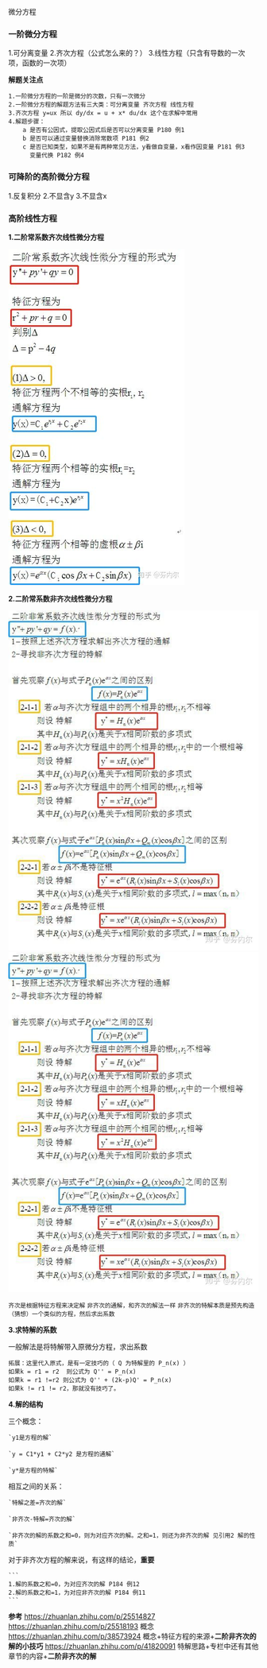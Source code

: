 微分方程
### 一阶微分方程
1.可分离变量
2.齐次方程（公式怎么来的？）
3.线性方程（只含有导数的一次项，函数的一次项）

**解题关注点**

```
1.一阶微分方程的一阶是微分的次数，只有一次微分
2.一阶微分方程的解题方法有三大类：可分离变量 齐次方程 线性方程
3.齐次方程 y=ux 所以 dy/dx = u + x* du/dx 这个在求解中常用
4.解题步骤：
    a 是否有公因式，提取公因式后是否可以分离变量 P180 例1
    b 是否可以通过变量替换消除常数项 P181 例2
    c 是否已知类型，如果不是有两种常见方法，y看做自变量，x看作因变量 P181 例3
      变量代换 P182 例4
```    

### 可降阶的高阶微分方程
1.反复积分
2.不显含y
3.不显含x

### 高阶线性方程
**1.二阶常系数齐次线性微分方程**

![](./img/one-0.jpg)

**2.二阶常系数非齐次线性微分方程**

![](./img/one-1.jpg)
![](./img/one-2.jpg)

`齐次是根据特征方程来决定解`
`非齐次的通解，和齐次的解法一样`
`非齐次的特解本质是预先构造（猜想）一个类似的方程，然后求出系数`

**3.求特解的系数**

一般解法是将特解带入原微分方程，求出系数

```
拓展：这里代入原式，是有一定技巧的（ Q 为特解里的 P_n(x) ）
如果k = r1 = r2  则公式为 Q'' = P_n(x)
如果k = r1 !=r2 则公式为 Q'' + (2k-p)Q' = P_n(x)
如果k != r1 != r2，那就没有技巧了。
```

**4.解的结构**

三个概念：

    `y1是方程的解`

    `y = C1*y1 + C2*y2 是方程的通解`

    `y*是方程的特解`
    
相互之间的关系：

    `特解之差=齐次的解`
    
    `非齐次-特解=齐次的解`
    
    `非齐次的解的系数之和=0，则为对应齐次的解。之和=1，则还为非齐次的解 见引用2 解的性质`  
    
对于非齐次方程的解来说，有这样的结论，**重要**  
    
    ```
    1.解的系数之和=0，为对应齐次的解 P184 例12
    2.解的系数之和=1，为对应非齐次的解 P184 例11
    ```




**参考**
<https://zhuanlan.zhihu.com/p/25514827> <https://zhuanlan.zhihu.com/p/25518193> 
概念
<https://zhuanlan.zhihu.com/p/38573924> 
概念+特征方程的来源+**二阶非齐次的解的小技巧**
<https://zhuanlan.zhihu.com/p/41820091> 
特解思路+专栏中还有其他章节的内容+**二阶非齐次的解**



